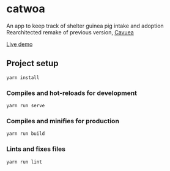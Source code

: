 # catwoa

An app to keep track of shelter guinea pig intake and adoption
Rearchitected remake of previous version, [Cavuea](https://github.com/tessaSAC/cavuea)

[Live demo](https://tessasac.github.io/catwoa)

## Project setup
```
yarn install
```

### Compiles and hot-reloads for development
```
yarn run serve
```

### Compiles and minifies for production
```
yarn run build
```

### Lints and fixes files
```
yarn run lint
```
